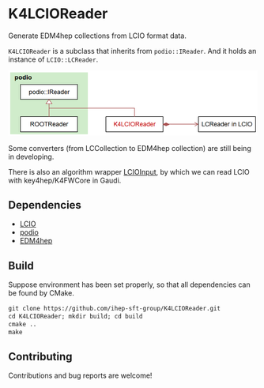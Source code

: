 # K4LCIOReader

Generate EDM4hep collections from LCIO format data.

`K4LCIOReader` is a subclass that inherits from `podio::IReader`. And it holds an instance of `LCIO::LCReader`.

![K4LCIOReader](K4LCIOReader.png)

Some converters (from LCCollection to EDM4hep collection) are still being in developing.

There is also an algorithm wrapper [LCIOInput](https://github.com/ihep-sft-group/LCIOInput), by which we can read LCIO with key4hep/K4FWCore in Gaudi.

## Dependencies

- [LCIO](https://github.com/iLCSoft/LCIO)
- [podio](https://github.com/AIDASoft/podio)
- [EDM4hep](https://github.com/key4hep/EDM4hep)

## Build

Suppose environment has been set properly, so that all dependencies can be found by CMake.

```shell
git clone https://github.com/ihep-sft-group/K4LCIOReader.git
cd K4LCIOReader; mkdir build; cd build
cmake ..
make
```

## Contributing

Contributions and bug reports are welcome!
